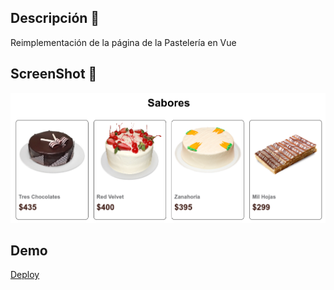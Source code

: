 ## Descripción 📖
Reimplementación de la página de la Pastelería en Vue

## ScreenShot 📸
![](screenshots/screenshot.png)

## Demo
[Deploy](https://pasteleria-vue.netlify.app)
